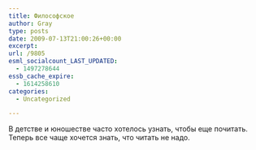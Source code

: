 ```yaml
---
title: Философское
author: Gray
type: posts
date: 2009-07-13T21:00:26+00:00
excerpt:
url: /9805
esml_socialcount_LAST_UPDATED:
  - 1497278644
essb_cache_expire:
  - 1614258610
categories:
  - Uncategorized

---
```








<p style="clear: both">
  В детстве и юношестве часто хотелось узнать, чтобы еще почитать. Теперь все чаще хочется знать, что читать не надо.
</p>